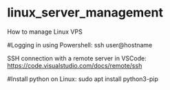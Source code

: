 # linux_server_management
How to manage Linux VPS

#Logging in using Powershell:
  ssh user@hostname
  
SSH connection with a remote server in VSCode: https://code.visualstudio.com/docs/remote/ssh

#Install python on Linux:
sudo apt install python3-pip
  
  

